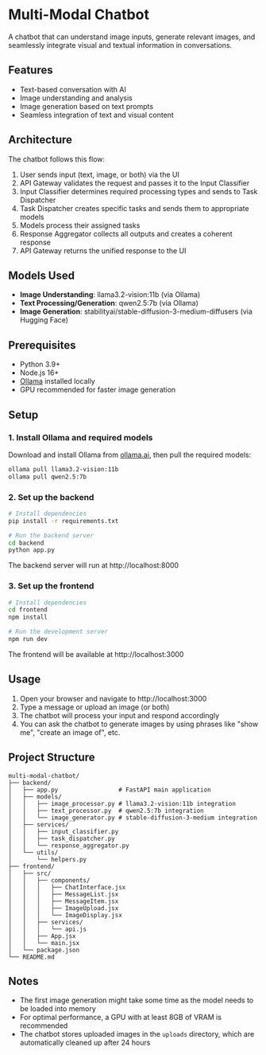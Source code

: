 # Multi-Modal Chatbot

A chatbot that can understand image inputs, generate relevant images, and seamlessly integrate visual and textual information in conversations.

## Features

- Text-based conversation with AI
- Image understanding and analysis
- Image generation based on text prompts
- Seamless integration of text and visual content

## Architecture

The chatbot follows this flow:

1. User sends input (text, image, or both) via the UI
2. API Gateway validates the request and passes it to the Input Classifier
3. Input Classifier determines required processing types and sends to Task Dispatcher
4. Task Dispatcher creates specific tasks and sends them to appropriate models
5. Models process their assigned tasks
6. Response Aggregator collects all outputs and creates a coherent response
7. API Gateway returns the unified response to the UI

## Models Used

- **Image Understanding**: llama3.2-vision:11b (via Ollama)
- **Text Processing/Generation**: qwen2.5:7b (via Ollama)
- **Image Generation**: stabilityai/stable-diffusion-3-medium-diffusers (via Hugging Face)

## Prerequisites

- Python 3.9+
- Node.js 16+
- [Ollama](https://ollama.ai/) installed locally
- GPU recommended for faster image generation

## Setup

### 1. Install Ollama and required models

Download and install Ollama from [ollama.ai](https://ollama.ai/), then pull the required models:

```bash
ollama pull llama3.2-vision:11b
ollama pull qwen2.5:7b
```

### 2. Set up the backend

```bash
# Install dependencies
pip install -r requirements.txt

# Run the backend server
cd backend
python app.py
```

The backend server will run at http://localhost:8000

### 3. Set up the frontend

```bash
# Install dependencies
cd frontend
npm install

# Run the development server
npm run dev
```

The frontend will be available at http://localhost:3000

## Usage

1. Open your browser and navigate to http://localhost:3000
2. Type a message or upload an image (or both)
3. The chatbot will process your input and respond accordingly
4. You can ask the chatbot to generate images by using phrases like "show me", "create an image of", etc.

## Project Structure

```
multi-modal-chatbot/
├── backend/
│   ├── app.py                 # FastAPI main application
│   ├── models/
│   │   ├── image_processor.py # llama3.2-vision:11b integration
│   │   ├── text_processor.py  # qwen2.5:7b integration
│   │   └── image_generator.py # stable-diffusion-3-medium integration
│   ├── services/
│   │   ├── input_classifier.py
│   │   ├── task_dispatcher.py
│   │   └── response_aggregator.py
│   └── utils/
│       └── helpers.py
├── frontend/
│   ├── src/
│   │   ├── components/
│   │   │   ├── ChatInterface.jsx
│   │   │   ├── MessageList.jsx
│   │   │   ├── MessageItem.jsx
│   │   │   ├── ImageUpload.jsx
│   │   │   └── ImageDisplay.jsx
│   │   ├── services/
│   │   │   └── api.js
│   │   ├── App.jsx
│   │   └── main.jsx
│   └── package.json
└── README.md
```

## Notes

- The first image generation might take some time as the model needs to be loaded into memory
- For optimal performance, a GPU with at least 8GB of VRAM is recommended
- The chatbot stores uploaded images in the `uploads` directory, which are automatically cleaned up after 24 hours

